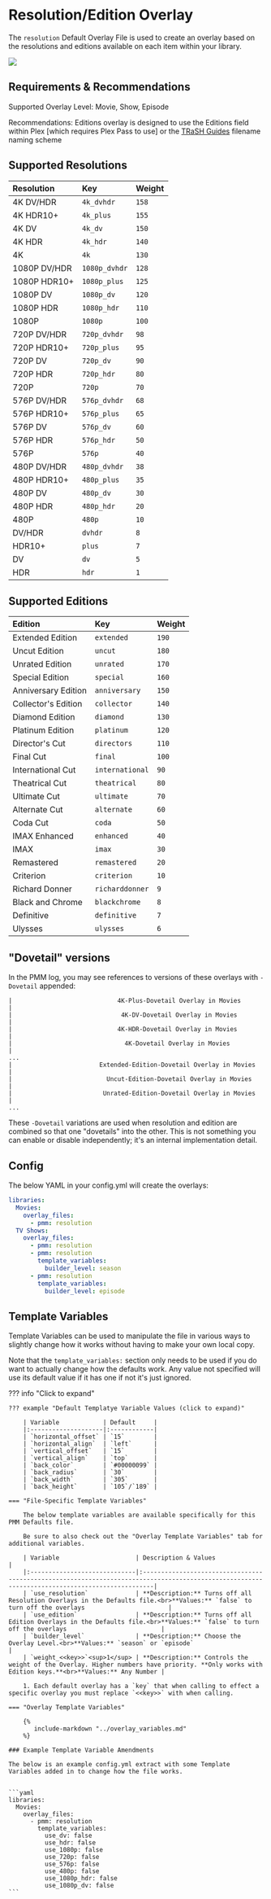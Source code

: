 # Resolution/Edition Overlay

The `resolution` Default Overlay File is used to create an overlay based on the resolutions and editions available on each item within your library.

![](images/resolution.png)

## Requirements & Recommendations

Supported Overlay Level: Movie, Show, Episode

Recommendations: Editions overlay is designed to use the Editions field within Plex [which requires Plex Pass to use] or the [TRaSH Guides](https://trash-guides.info/) filename naming scheme

## Supported Resolutions

| Resolution   | Key           | Weight |
|:-------------|:--------------|:-------|
| 4K DV/HDR    | `4k_dvhdr`    | `158`  |
| 4K HDR10+    | `4k_plus`     | `155`  |
| 4K DV        | `4k_dv`       | `150`  |
| 4K HDR       | `4k_hdr`      | `140`  |
| 4K           | `4k`          | `130`  |
| 1080P DV/HDR | `1080p_dvhdr` | `128`  |
| 1080P HDR10+ | `1080p_plus`  | `125`  |
| 1080P DV     | `1080p_dv`    | `120`  |
| 1080P HDR    | `1080p_hdr`   | `110`  |
| 1080P        | `1080p`       | `100`  |
| 720P DV/HDR  | `720p_dvhdr`  | `98`   |
| 720P HDR10+  | `720p_plus`   | `95`   |
| 720P DV      | `720p_dv`     | `90`   |
| 720P HDR     | `720p_hdr`    | `80`   |
| 720P         | `720p`        | `70`   |
| 576P DV/HDR  | `576p_dvhdr`  | `68`   |
| 576P HDR10+  | `576p_plus`   | `65`   |
| 576P DV      | `576p_dv`     | `60`   |
| 576P HDR     | `576p_hdr`    | `50`   |
| 576P         | `576p`        | `40`   |
| 480P DV/HDR  | `480p_dvhdr`  | `38`   |
| 480P HDR10+  | `480p_plus`   | `35`   |
| 480P DV      | `480p_dv`     | `30`   |
| 480P HDR     | `480p_hdr`    | `20`   |
| 480P         | `480p`        | `10`   |
| DV/HDR       | `dvhdr`       | `8`    |
| HDR10+       | `plus`        | `7`    |
| DV           | `dv`          | `5`    |
| HDR          | `hdr`         | `1`    |

## Supported Editions

| Edition             | Key             | Weight |
|:--------------------|:----------------|:-------|
| Extended Edition    | `extended`      | `190`  |
| Uncut Edition       | `uncut`         | `180`  |
| Unrated Edition     | `unrated`       | `170`  |
| Special Edition     | `special`       | `160`  |
| Anniversary Edition | `anniversary`   | `150`  |
| Collector's Edition | `collector`     | `140`  |
| Diamond Edition     | `diamond`       | `130`  |
| Platinum Edition    | `platinum`      | `120`  |
| Director's Cut      | `directors`     | `110`  |
| Final Cut           | `final`         | `100`  |
| International Cut   | `international` | `90`   |
| Theatrical Cut      | `theatrical`    | `80`   |
| Ultimate Cut        | `ultimate`      | `70`   |
| Alternate Cut       | `alternate`     | `60`   |
| Coda Cut            | `coda`          | `50`   |
| IMAX Enhanced       | `enhanced`      | `40`   |
| IMAX                | `imax`          | `30`   |
| Remastered          | `remastered`    | `20`   |
| Criterion           | `criterion`     | `10`   |
| Richard Donner      | `richarddonner` | `9`    |
| Black and Chrome    | `blackchrome`   | `8`    |
| Definitive          | `definitive`    | `7`    |
| Ulysses             | `ulysses`       | `6`    |

## "Dovetail" versions

In the PMM log, you may see references to versions of these overlays with `-Dovetail` appended:

```
|                             4K-Plus-Dovetail Overlay in Movies                             |
|                              4K-DV-Dovetail Overlay in Movies                              |
|                             4K-HDR-Dovetail Overlay in Movies                              |
|                               4K-Dovetail Overlay in Movies                                |
...
|                        Extended-Edition-Dovetail Overlay in Movies                         |
|                          Uncut-Edition-Dovetail Overlay in Movies                          |
|                         Unrated-Edition-Dovetail Overlay in Movies                         |
...
```

These `-Dovetail` variations are used when resolution and edition are combined so that one "dovetails" into the other.  This is not something you can enable or disable independently; it's an internal implementation detail.

## Config

The below YAML in your config.yml will create the overlays:

```yaml
libraries:
  Movies:
    overlay_files:
      - pmm: resolution
  TV Shows:
    overlay_files:
      - pmm: resolution
      - pmm: resolution
        template_variables:
          builder_level: season
      - pmm: resolution
        template_variables:
          builder_level: episode
```

## Template Variables

Template Variables can be used to manipulate the file in various ways to slightly change how it works without having to make your own local copy.

Note that the `template_variables:` section only needs to be used if you do want to actually change how the defaults work. Any value not specified will use its default value if it has one if not it's just ignored.

??? info "Click to expand"

    ??? example "Default Templatye Variable Values (click to expand)"

        | Variable            | Default     |
        |:--------------------|:------------|
        | `horizontal_offset` | `15`        |
        | `horizontal_align`  | `left`      |
        | `vertical_offset`   | `15`        |
        | `vertical_align`    | `top`       |
        | `back_color`        | `#00000099` |
        | `back_radius`       | `30`        |
        | `back_width`        | `305`       |
        | `back_height`       | `105`/`189` |
        
    === "File-Specific Template Variables"

        The below template variables are available specifically for this PMM Defaults file.

        Be sure to also check out the "Overlay Template Variables" tab for additional variables.

        | Variable                     | Description & Values                                                                                                                           |
        |:-----------------------------|:-----------------------------------------------------------------------------------------------------------------------------------------------|
        | `use_resolution`             | **Description:** Turns off all Resolution Overlays in the Defaults file.<br>**Values:** `false` to turn off the overlays                       |
        | `use_edition`                | **Description:** Turns off all Edition Overlays in the Defaults file.<br>**Values:** `false` to turn off the overlays                          |
        | `builder_level`              | **Description:** Choose the Overlay Level.<br>**Values:** `season` or `episode`                                                                |
        | `weight_<<key>>`<sup>1</sup> | **Description:** Controls the weight of the Overlay. Higher numbers have priority. **Only works with Edition keys.**<br>**Values:** Any Number |

        1. Each default overlay has a `key` that when calling to effect a specific overlay you must replace `<<key>>` with when calling.

    === "Overlay Template Variables"

        {%
           include-markdown "../overlay_variables.md"
        %}

    ### Example Template Variable Amendments

    The below is an example config.yml extract with some Template Variables added in to change how the file works.


    ```yaml
    libraries:
      Movies:
        overlay_files:
          - pmm: resolution
            template_variables:
              use_dv: false
              use_hdr: false
              use_1080p: false
              use_720p: false
              use_576p: false
              use_480p: false
              use_1080p_hdr: false
              use_1080p_dv: false
    ```
